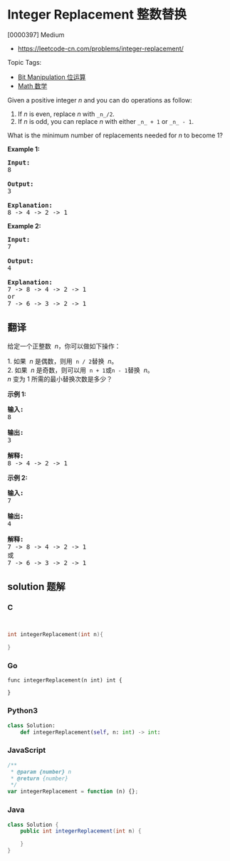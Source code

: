 # Integer Replacement 整数替换

[0000397] Medium

- https://leetcode-cn.com/problems/integer-replacement/

Topic Tags:

- [Bit Manipulation 位运算](https://leetcode-cn.com/tag/bit-manipulation/)
- [Math 数学](https://leetcode-cn.com/tag/math/)

Given a positive integer _n_ and you can do operations as follow:

1.  If _n_ is even, replace _n_ with `_n_/2`.
2.  If _n_ is odd, you can replace _n_ with either `_n_ + 1` or `_n_ - 1`.

What is the minimum number of replacements needed for _n_ to become 1?

**Example 1:**

<pre><b>Input:</b>
8

<b>Output:</b>
3

<b>Explanation:</b>
8 -&gt; 4 -&gt; 2 -&gt; 1
</pre>

**Example 2:**

<pre><b>Input:</b>
7

<b>Output:</b>
4

<b>Explanation:</b>
7 -&gt; 8 -&gt; 4 -&gt; 2 -&gt; 1
or
7 -&gt; 6 -&gt; 3 -&gt; 2 -&gt; 1
</pre>

## 翻译

给定一个正整数  *n*，你可以做如下操作：

1\. 如果  *n* 是偶数，则用  `n / 2`替换  *n*。  
2\. 如果  *n* 是奇数，则可以用  `n + 1`或`n - 1`替换  *n*。  
_n_ 变为 1 所需的最小替换次数是多少？

**示例 1:**

<pre><strong>输入:</strong>
8

<strong>输出:</strong>
3

<strong>解释:</strong>
8 -&gt; 4 -&gt; 2 -&gt; 1
</pre>

**示例 2:**

<pre><strong>输入:</strong>
7

<strong>输出:</strong>
4

<strong>解释:</strong>
7 -&gt; 8 -&gt; 4 -&gt; 2 -&gt; 1
或
7 -&gt; 6 -&gt; 3 -&gt; 2 -&gt; 1
</pre>

## solution 题解

### C

```c


int integerReplacement(int n){

}


```

### Go

```golang
func integerReplacement(n int) int {

}
```

### Python3

```python
class Solution:
    def integerReplacement(self, n: int) -> int:

```

### JavaScript

```javascript
/**
 * @param {number} n
 * @return {number}
 */
var integerReplacement = function (n) {};
```

### Java

```java
class Solution {
    public int integerReplacement(int n) {

    }
}
```

